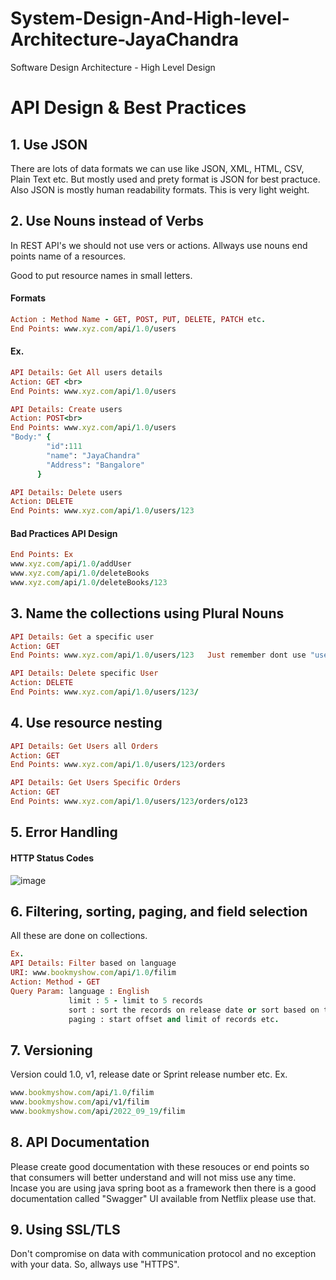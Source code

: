 # System-Design-And-High-level-Architecture-JayaChandra
Software Design Architecture - High Level Design

# API Design & Best Practices

## 1. Use JSON

There are lots of data formats we can use like JSON, XML, HTML, CSV, Plain Text etc. But mostly used and prety format is JSON for best practuce. Also JSON is mostly human readability formats. This is very light weight.<br>

## 2. Use Nouns instead of Verbs
In REST API's we should not use vers or actions. Allways use nouns end points name of a resources. <br>

Good to put resource names in small letters.

#### Formats
```ruby
Action : Method Name - GET, POST, PUT, DELETE, PATCH etc.
End Points: www.xyz.com/api/1.0/users
```
#### Ex. 
```ruby
API Details: Get All users details 
Action: GET <br>
End Points: www.xyz.com/api/1.0/users 

API Details: Create users 
Action: POST<br>
End Points: www.xyz.com/api/1.0/users 
"Body:" {
        "id":111
        "name": "JayaChandra"
        "Address": "Bangalore"
      }

API Details: Delete users
Action: DELETE
End Points: www.xyz.com/api/1.0/users/123
```

#### Bad Practices API Design
```ruby
End Points: Ex
www.xyz.com/api/1.0/addUser 
www.xyz.com/api/1.0/deleteBooks
www.xyz.com/api/1.0/deleteBooks/123
```

## 3. Name the collections using Plural Nouns

```ruby
API Details: Get a specific user
Action: GET
End Points: www.xyz.com/api/1.0/users/123   Just remember dont use "user". Its "users"

API Details: Delete specific User
Action: DELETE
End Points: www.xyz.com/api/1.0/users/123/
```

## 4. Use resource nesting
```ruby
API Details: Get Users all Orders
Action: GET
End Points: www.xyz.com/api/1.0/users/123/orders

API Details: Get Users Specific Orders 
Action: GET
End Points: www.xyz.com/api/1.0/users/123/orders/o123 
```

## 5. Error Handling

#### HTTP Status Codes

![image](https://user-images.githubusercontent.com/115500959/196740878-3e1e90a9-9739-4376-9341-8d6acb2e132f.png)


## 6. Filtering, sorting, paging, and field selection

All these are done on collections. <br>

```ruby
Ex. 
API Details: Filter based on language
URI: www.bookmyshow.com/api/1.0/filim
Action: Method - GET
Query Param: language : English
             limit : 5 - limit to 5 records 
             sort : sort the records on release date or sort based on theater or sort based on name ascending or descending order etc.
             paging : start offset and limit of records etc.
```
## 7. Versioning

Version could 1.0, v1, release date or Sprint release number etc.
Ex.
```ruby
www.bookmyshow.com/api/1.0/filim
www.bookmyshow.com/api/v1/filim 
www.bookmyshow.com/api/2022_09_19/filim 
```

## 8. API Documentation

Please create good documentation with these resouces or end points so that consumers will better understand and will not miss use any time. <br>
Incase you are using java spring boot as a framework then there is a good documentation called "Swagger" UI available from Netflix please use that.<br>

## 9. Using SSL/TLS

Don't compromise on data with communication protocol and no exception with your data. So, allways use "HTTPS".
